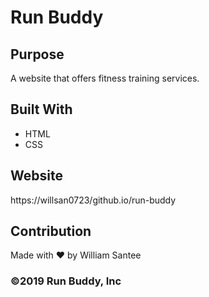 # Run Buddy

## Purpose
A website that offers fitness training services.

## Built With 
* HTML
* CSS

## Website
https://willsan0723/github.io/run-buddy

## Contribution
Made with ❤️ by William Santee

### ©️2019 Run Buddy, Inc
